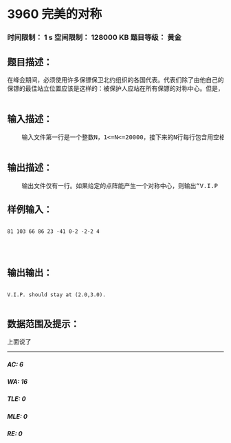 # 3960 完美的对称   
### 时间限制： 1 s     空间限制： 128000 KB     题目等级： 黄金  
## 题目描述：  

<pre>
在峰会期间，必须使用许多保镖保卫北约组织的各国代表。代表们除了由他自己的随身保镖保护外，组委会还指派了一些其他的特工和阻击手保护他们。为了使他们的工作卓有成效，使被保卫的人的安全尽可能得到保障，保镖被分配到被保护人的各个方向。  
保镖的最佳站立位置应该是这样的：被保护人应站在所有保镖的对称中心。但是，只要被保护人一移动，保镖就很难根据要人的新位置调整位置。大多数的特工都很难对此作出实时调整。因此，内政部长高斯决定将该过程逆转一下，保镖先站好自己的位置，然后要人在他们的对称中心找到合适的位置。如果要人随便走动，我们就对他的安全不必负责。你的工作是使这个过程自动操作。给出一组N个点（保镖的位置），你要找出它们的对称中心S，在这儿被保护人将相对安全。下面以此类推。首先我们给定一点A以及对称中心S，点A'是点A以S为对称中心形成的像点，即点S是线段AA'的对称中心。点阵组（X）以S为中心的像点是由每个点的像点组成的点阵组。X是用来产生对称中心S的，即点阵X以S为中心的像点的集合即为点阵X本身。  

</pre>
  
  
## 输入描述：  

<pre>
    输入文件第一行是一个整数N，1<=N<=20000，接下来的N行每行包含用空格隔开的两个整数Xi和Yi，-100000<=Xi,Yi<=100000，表示这组点阵中第I个点的笛卡尔坐标值。因为任何两个保镖都不会站在同一个位置上，所以在给定的作业中，任何两点都不相同。但注意保镖可以站在被保护人相同的位置。  

</pre>
  
  
## 输出描述：  

<pre>
    输出文件仅有一行。如果给定的点阵能产生一个对称中心，则输出“V.I.P  should  stay  at (x,y)”，其中X和Y代表中心的笛卡尔坐标值，格式为四舍五入保留至小数点后一位。如果该组点阵无对称中心，输出"This is a dangerous situation."，注意输出时除了两个单词之间用一个空格隔开外，不要输出多余空格。>
</pre>
  
  
## 样例输入：  

<pre><code>
81 103 66 86 23 -41 0-2 -2-2 4  
  
  

</code></pre>
  
  
## 输出输出：  

<pre><code>
V.I.P. should stay at (2.0,3.0).  

</code></pre>
  
  
## 数据范围及提示：  

<pre>
上面说了
</pre>
  
  
***  

##### AC: 6  
##### WA: 16  
##### TLE: 0  
##### MLE: 0  
##### RE: 0  
